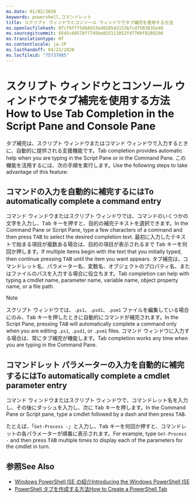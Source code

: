 ```yaml
---
ms.date: 01/02/2020
keywords: powershell,コマンドレット
title: スクリプト ウィンドウとコンソール ウィンドウでタブ補完を使用する方法
ms.openlocfilehash: 07cf9ff75db8d33ed018542153bfcd7503035e40
ms.sourcegitcommit: 6545c60578f7745be015111052fd7769f8289296
ms.translationtype: HT
ms.contentlocale: ja-JP
ms.lasthandoff: 04/22/2020
ms.locfileid: "75737085"
---
```

# <a name="how-to-use-tab-completion-in-the-script-pane-and-console-pane"></a><span data-ttu-id="ca8d9-103">スクリプト ウィンドウとコンソール ウィンドウでタブ補完を使用する方法</span><span class="sxs-lookup"><span data-stu-id="ca8d9-103">How to Use Tab Completion in the Script Pane and Console Pane</span></span>

<span data-ttu-id="ca8d9-104">タブ補完は、スクリプト ウィンドウまたはコマンド ウィンドウで入力するときに、自動的に提供される支援機能です。</span><span class="sxs-lookup"><span data-stu-id="ca8d9-104">Tab completion provides automatic help when you are typing in the Script Pane or in the Command Pane.</span></span> <span data-ttu-id="ca8d9-105">この機能を活用するには、次の手順を実行します。</span><span class="sxs-lookup"><span data-stu-id="ca8d9-105">Use the following steps to take advantage of this feature:</span></span>

## <a name="to-automatically-complete-a-command-entry"></a><span data-ttu-id="ca8d9-106">コマンドの入力を自動的に補完するには</span><span class="sxs-lookup"><span data-stu-id="ca8d9-106">To automatically complete a command entry</span></span>

<span data-ttu-id="ca8d9-107">コマンド ウィンドウまたはスクリプト ウィンドウでは、コマンドのいくつかの文字を入力し、<kbd>Tab</kbd> キーを押すと、目的の補完テキストを選択できます。</span><span class="sxs-lookup"><span data-stu-id="ca8d9-107">In the Command Pane or Script Pane, type a few characters of a command and then press <kbd>TAB</kbd> to select the desired completion text.</span></span> <span data-ttu-id="ca8d9-108">最初に入力したテキストで始まる項目が複数ある場合は、目的の項目が表示されるまで <kbd>Tab</kbd> キーを何回か押します。</span><span class="sxs-lookup"><span data-stu-id="ca8d9-108">If multiple items begin with the text that you initially typed, then continue pressing <kbd>TAB</kbd> until the item you want appears.</span></span> <span data-ttu-id="ca8d9-109">タブ補完は、コマンドレット名、パラメーター名、変数名、オブジェクトのプロパティ名、またはファイルのパスを入力する場合に役立ちます。</span><span class="sxs-lookup"><span data-stu-id="ca8d9-109">Tab completion can help with typing a cmdlet name, parameter name, variable name, object property name, or a file path.</span></span>

> [!NOTE]
> <span data-ttu-id="ca8d9-110">スクリプト ウィンドウでは、`.ps1`、`.psd1`、`.psm1` ファイルを編集している場合にのみ、<kbd>Tab</kbd> キーを押したときに自動的にコマンドが補完されます。</span><span class="sxs-lookup"><span data-stu-id="ca8d9-110">In the Script Pane, pressing <kbd>TAB</kbd> will automatically complete a command only when you are editing `.ps1`, `.psd1`, or `.psm1` files.</span></span> <span data-ttu-id="ca8d9-111">コマンド ウィンドウに入力する場合は、常にタブ補完が機能します。</span><span class="sxs-lookup"><span data-stu-id="ca8d9-111">Tab completion works any time when you are typing in the Command Pane.</span></span>

## <a name="to-automatically-complete-a-cmdlet-parameter-entry"></a><span data-ttu-id="ca8d9-112">コマンドレット パラメーターの入力を自動的に補完するには</span><span class="sxs-lookup"><span data-stu-id="ca8d9-112">To automatically complete a cmdlet parameter entry</span></span>

<span data-ttu-id="ca8d9-113">コマンド ウィンドウまたはスクリプト ウィンドウで、コマンドレット名を入力し、その後にダッシュを入力し、次に <kbd>Tab</kbd> キーを押します。</span><span class="sxs-lookup"><span data-stu-id="ca8d9-113">In the Command Pane or Script pane, type a cmdlet followed by a dash and then press <kbd>TAB</kbd>.</span></span>

<span data-ttu-id="ca8d9-114">たとえば、「`Get-Process -`」と入力し、<kbd>Tab</kbd> キーを何回か押すと、コマンドレットの各パラメーターが順番に表示されます。</span><span class="sxs-lookup"><span data-stu-id="ca8d9-114">For example, type `Get-Process -` and then press <kbd>TAB</kbd> multiple times to display each of the parameters for the cmdlet in turn.</span></span>

## <a name="see-also"></a><span data-ttu-id="ca8d9-115">参照</span><span class="sxs-lookup"><span data-stu-id="ca8d9-115">See Also</span></span>

- [<span data-ttu-id="ca8d9-116">Windows PowerShell ISE の紹介</span><span class="sxs-lookup"><span data-stu-id="ca8d9-116">Introducing the Windows PowerShell ISE</span></span>](Introducing-the-Windows-PowerShell-ISE.md)
- [<span data-ttu-id="ca8d9-117">PowerShell タブを作成する方法</span><span class="sxs-lookup"><span data-stu-id="ca8d9-117">How to Create a PowerShell Tab</span></span>](How-to-Create-a-PowerShell-Tab-in-Windows-PowerShell-ISE.md)
